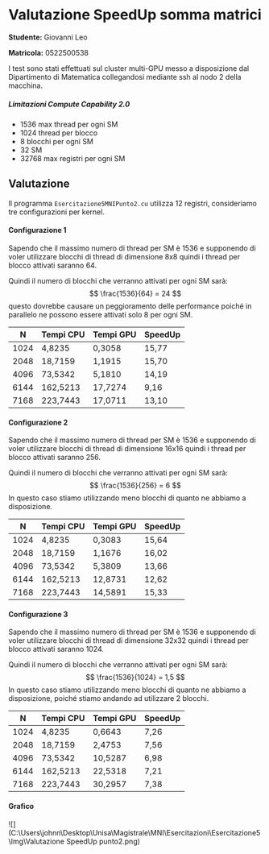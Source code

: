 # Valutazione SpeedUp somma matrici

**Studente:** Giovanni Leo

**Matricola:** 0522500538

I test sono stati effettuati sul cluster multi-GPU messo a disposizione dal Dipartimento di Matematica 
collegandosi mediante ssh al nodo 2 della macchina.

##### Limitazioni Compute Capability 2.0

- 1536 max thread per ogni SM
- 1024 thread per blocco
- 8 blocchi per ogni SM
- 32 SM
- 32768  max registri per ogni SM

## Valutazione

Il programma `Esercitazione5MNIPunto2.cu` utilizza 12 registri, consideriamo tre configurazioni per kernel.

#### Configurazione 1

Sapendo che il massimo numero di thread per SM è 1536 e supponendo di voler  utilizzare blocchi di thread di dimensione 8x8 quindi i thread per blocco attivati saranno 64.

Quindi il numero di blocchi che verranno attivati per ogni SM sarà:
$$
\frac{1536}{64} = 24
$$
questo dovrebbe causare un peggioramento delle performance poiché in parallelo ne possono essere attivati solo 8 per ogni SM.

| N    | Tempi CPU | Tempi GPU | SpeedUp |
| ---- | --------- | --------- | ------- |
| 1024 | 4,8235    | 0,3058    | 15,77   |
| 2048 | 18,7159   | 1,1915    | 15,70   |
| 4096 | 73,5342   | 5,1810    | 14,19   |
| 6144 | 162,5213  | 17,7274   | 9,16    |
| 7168 | 223,7443  | 17,0711   | 13,10   |

<div style="page-break-after: always;"></div>

#### Configurazione 2

Sapendo che il massimo numero di thread per SM è 1536 e supponendo di voler  utilizzare blocchi di thread di dimensione 16x16 quindi i thread per blocco attivati saranno 256.

Quindi il numero di blocchi che verranno attivati per ogni SM sarà:
$$
\frac{1536}{256} = 6
$$
In questo caso stiamo utilizzando meno blocchi di quanto ne abbiamo a disposizione.

| N    | Tempi CPU | Tempi GPU | SpeedUp |
| ---- | --------- | --------- | ------- |
| 1024 | 4,8235    | 0,3083    | 15,64   |
| 2048 | 18,7159   | 1,1676    | 16,02   |
| 4096 | 73,5342   | 5,3809    | 13,66   |
| 6144 | 162,5213  | 12,8731   | 12,62   |
| 7168 | 223,7443  | 14,5891   | 15,33   |

#### Configurazione 3

Sapendo che il massimo numero di thread per SM è 1536 e supponendo di voler  utilizzare blocchi di thread di dimensione 32x32 quindi i thread per blocco attivati saranno 1024.

Quindi il numero di blocchi che verranno attivati per ogni SM sarà:
$$
\frac{1536}{1024} = 1,5
$$
In questo caso stiamo utilizzando meno blocchi di quanto ne abbiamo a disposizione, poiché stiamo andando ad utilizzare 2 blocchi.

| N    | Tempi CPU | Tempi GPU | SpeedUp |
| ---- | --------- | --------- | ------- |
| 1024 | 4,8235    | 0,6643    | 7,26    |
| 2048 | 18,7159   | 2,4753    | 7,56    |
| 4096 | 73,5342   | 10,5287   | 6,98    |
| 6144 | 162,5213  | 22,5318   | 7,21    |
| 7168 | 223,7443  | 30,2957   | 7,38    |
<div style="page-break-after: always;"></div>

#### Grafico

![](C:\Users\johnn\Desktop\Unisa\Magistrale\MNI\Esercitazioni\Esercitazione5\Img\Valutazione SpeedUp punto2.png)

